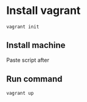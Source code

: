 # Install vagrant

    vagrant init

## Install machine
Paste script after

## Run command

    vagrant up
